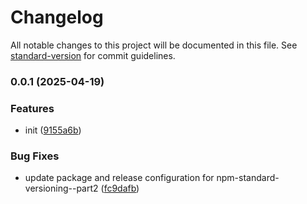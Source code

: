 # Changelog

All notable changes to this project will be documented in this file. See [standard-version](https://github.com/conventional-changelog/standard-version) for commit guidelines.

### 0.0.1 (2025-04-19)


### Features

* init ([9155a6b](https://github.com/philopian/npm-standard-versioning--part2/commit/9155a6b1d8b16a1167d0734f8407ea87a525c696))


### Bug Fixes

* update package and release configuration for npm-standard-versioning--part2 ([fc9dafb](https://github.com/philopian/npm-standard-versioning--part2/commit/fc9dafb9f488598a6349ecfff59d0f4ee0f82255))
